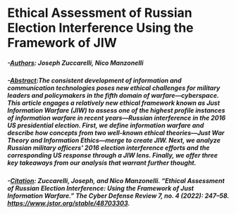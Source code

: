 # Ethical Assessment of Russian Election Interference Using the Framework of JIW

##### -<ins>Authors</ins>: Joseph Zuccarelli, Nico Manzonelli
##### -<ins>Abstract</ins>:The consistent development of information and communication technologies poses new ethical challenges for military leaders and policymakers in the fifth domain of warfare—cyberspace. This article engages a relatively new ethical framework known as Just Information Warfare (JIW) to assess one of the highest profile instances of information warfare in recent years—Russian interference in the 2016 US presidential election. First, we define information warfare and describe how concepts from two well-known ethical theories—Just War Theory and Information Ethics—merge to create JIW. Next, we analyze Russian military officers' 2016 election interference efforts and the corresponding US response through a JIW lens. Finally, we offer three key takeaways from our analysis that warrant further thought.
##### -<ins>Citation</ins>: Zuccarelli, Joseph, and Nico Manzonelli. “Ethical Assessment of Russian Election Interference: Using the Framework of Just Information Warfare.” *The Cyber Defense Review* 7, no. 4 (2022): 247–58. https://www.jstor.org/stable/48703303.
